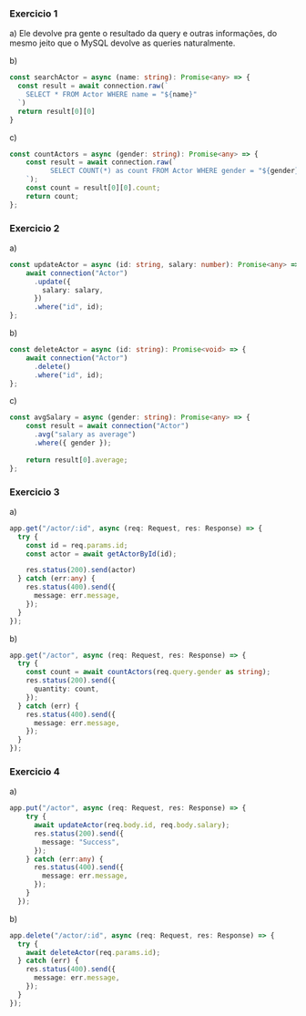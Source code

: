 ### Exercicio 1

a) Ele devolve pra gente o resultado da query e outras informações, do mesmo jeito que o MySQL devolve as queries naturalmente.

b)
```typescript
const searchActor = async (name: string): Promise<any> => {
  const result = await connection.raw(`
    SELECT * FROM Actor WHERE name = "${name}"
  `)
  return result[0][0]
}
```

c)
```typescript
const countActors = async (gender: string): Promise<any> => {
    const result = await connection.raw(`
          SELECT COUNT(*) as count FROM Actor WHERE gender = "${gender}"
    `);
    const count = result[0][0].count;
    return count;
};
```
### Exercicio 2

a)
```typescript
const updateActor = async (id: string, salary: number): Promise<any> => {
    await connection("Actor")
      .update({
        salary: salary,
      })
      .where("id", id);
};
```

b)
```typescript
const deleteActor = async (id: string): Promise<void> => {
    await connection("Actor")
      .delete()
      .where("id", id);
};
```

c)
```typescript
const avgSalary = async (gender: string): Promise<any> => {
    const result = await connection("Actor")
      .avg("salary as average")
      .where({ gender });
  
    return result[0].average;
};
```

### Exercicio 3

a)
```typescript
app.get("/actor/:id", async (req: Request, res: Response) => {
  try {
    const id = req.params.id;
    const actor = await getActorById(id);

    res.status(200).send(actor)
  } catch (err:any) {
    res.status(400).send({
      message: err.message,
    });
  }
});
```

b)
```typescript
app.get("/actor", async (req: Request, res: Response) => {
  try {
    const count = await countActors(req.query.gender as string);
    res.status(200).send({
      quantity: count,
    });
  } catch (err) {
    res.status(400).send({
      message: err.message,
    });
  }
});
```

### Exercicio 4

a)
```typescript
app.put("/actor", async (req: Request, res: Response) => {
    try {
      await updateActor(req.body.id, req.body.salary);
      res.status(200).send({
        message: "Success",
      });
    } catch (err:any) {
      res.status(400).send({
        message: err.message,
      });
    }
  });
```

b)
```typescript
app.delete("/actor/:id", async (req: Request, res: Response) => {
  try {
    await deleteActor(req.params.id);
  } catch (err) {
    res.status(400).send({
      message: err.message,
    });
  }
});
```